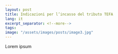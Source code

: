 ```yaml
---
layout: post
title: Indicazioni per l’incasso del tributo TEFA
lang: it
excerpt_separator: <!--more-->
tags: 
image: "/assets/images/posts/image3.jpg"
---
```


Lorem ipsum